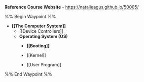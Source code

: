 **Reference Course Website** - https://natalieagus.github.io/50005/

%% Begin Waypoint %%
- **[[The Computer System]]**
	- [[Device Controllers]]
	- **Operating System (OS)**
		- **[[Booting]]**

		- [[Kernel]]
		- [[User Program]]

%% End Waypoint %%